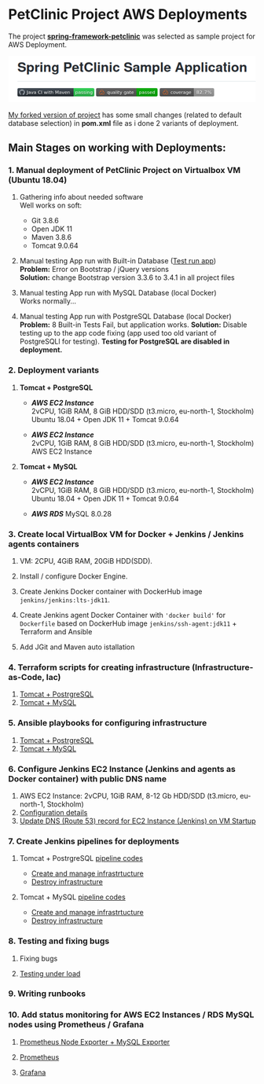 # PetClinic Project AWS Deployments

The project [**spring-framework-petclinic**](https://github.com/spring-petclinic/spring-framework-petclinic) was selected as sample project for AWS Deployment.

![d1](img/d1.png)

[My forked version of project](https://github.com/uixcoder/spring-framework-petclinic) has some small changes (related to default database selection) in **pom.xml** file as i done 2 variants of deployment.

## Main Stages on working with Deployments:

### 1. Manual deployment of PetClinic Project on Virtualbox VM (Ubuntu 18.04)
    
1. Gathering info about needed software  
Well works on soft:
    - Git 3.8.6
    - Open JDK 11
    - Maven 3.8.6
    - Tomcat 9.0.64
         

2. Manual testing App run with Built-in Database ([Test run app](img/0_1.png))  
**Problem:** Error on Bootstrap / jQuery versions  
**Solution:** change Bootstrap version 3.3.6 to 3.4.1 in all project files

3. Manual testing App run with MySQL Database (local Docker)  
Works normally...

4. Manual testing App run with PostgreSQL Database (local Docker)  
**Problem:** 8 Built-in Tests Fail, but application works.
**Solution:** Disable testing up to the app code fixing (app used too old variant of PostgreSQLl for testing). **Testing for PostgreSQL are disabled in deployment.**

### 2. Deployment variants

   1. **Tomcat + PostgreSQL**

      - ***AWS EC2 Instance***  
          2vCPU, 1GiB RAM, 8 GiB HDD/SDD (t3.micro, eu-north-1, Stockholm)  
          Ubuntu 18.04 + Open JDK 11 + Tomcat 9.0.64  

      - ***AWS EC2 Instance***  
          2vCPU, 1GiB RAM, 8 GiB HDD/SDD (t3.micro, eu-north-1, Stockholm)  
          AWS EC2 Instance  

   2. **Tomcat + MySQL**

      - ***AWS EC2 Instance***  
          2vCPU, 1GiB RAM, 8 GiB HDD/SDD (t3.micro, eu-north-1, Stockholm)  
          Ubuntu 18.04 + Open JDK 11 + Tomcat 9.0.64  

      - ***AWS RDS*** MySQL 8.0.28

### 3. Create local VirtualBox VM for Docker + Jenkins / Jenkins agents containers

   1. VM: 2CPU, 4GiB RAM, 20GiB HDD(SDD).

   2. Install / configure Docker Engine.
   
   3. Create Jenkins Docker container with DockerHub image `jenkins/jenkins:lts-jdk11`.
   
   4. Create Jenkins agent Docker Container with `'docker build'` for `Dockerfile` based on DockerHub image `jenkins/ssh-agent:jdk11` + Terraform and Ansible  
   
   5. Add JGit and Maven auto istallation  

### 4. Terraform scripts for creating infrastructure (Infrastructure-as-Code, Iac)

   1. [Tomcat + PostrgreSQL](https://github.com/uixcoder/Deploy_AWS_EC2_PostgerSQL/tree/master/Terraform)
   2. [Tomcat + MySQL](https://github.com/uixcoder/Deploy_AWS_EC2_RDS_MySQL/tree/master/Terraform)

### 5. Ansible playbooks for configuring infrastructure

   1. [Tomcat + PostrgreSQL](https://github.com/uixcoder/Deploy_AWS_EC2_PostgerSQL/tree/master/Ansible)
   2. [Tomcat + MySQL](https://github.com/uixcoder/Deploy_AWS_EC2_RDS_MySQL/tree/master/Ansible)

### 6. Configure Jenkins EC2 Instance (Jenkins and agents as Docker container) with public DNS name

   1. AWS EC2 Instance: 2vCPU, 1GiB RAM, 8-12 Gb HDD/SDD (t3.micro, eu-north-1, Stockholm) 
   2. [Configuration details](JenkinsConfig.md)
   3. [Update DNS (Route 53) record for EC2 Instance (Jenkins) on VM Startup](UpdateZoneForEC2.md)

### 7. Create Jenkins pipelines for deployments

   1. Tomcat + PostrgreSQL [pipeline codes](https://github.com/uixcoder/Deploy_AWS_EC2_PostgerSQL/tree/master/Jenkins) 
      - [Create and manage infrastrtucture](Deploy1Application.md)
      - [Destroy infrastructure](Destroy1Deployment.md)

   2. Tomcat + MySQL [pipeline codes](https://github.com/uixcoder/Deploy_AWS_EC2_RDS_MySQL/tree/master/Jenkins)
      - [Create and manage infrastrtucture](Deploy2Application.md)
      - [Destroy infrastructure](Destroy2Deployment.md)

### 8. Testing and fixing bugs

   1. Fixing bugs 

   2. [Testing under load](Testing.md)

### 9. Writing runbooks

### 10. Add status monitoring for AWS EC2 Instances / RDS MySQL nodes using Prometheus / Grafana 
 
   1. [Prometheus Node Exporter + MySQL Exporter](PG_NodeExporter_MySqlExporter.md) 

   2. [Prometheus](PG_Prometheus.md)

   3. [Grafana](PG_Grafana.md)


